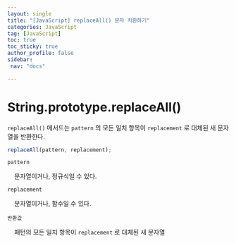 ```yaml
---
layout: single
title: "[JavaScript] replaceAll() 문자 치환하기"
categories: JavaScript
tag: [JavaScript]
toc: true
toc_sticky: true
author_profile: false
sidebar:
 nav: "docs"

---
```


# String.prototype.replaceAll()

`replaceAll()` 메서드는 `pattern` 의 모든 일치 항목이 `replacement` 로 대체된 새 문자열을 반환한다. 

```js
replaceAll(pattern, replacement);
```

`pattern` 

    문자열이거나, 정규식일 수 있다.

`replacement` 

    문자열이거나, 함수일 수 있다.

`반환값`   

    패턴의 모든 일치 항목이 `replacement` 로 대체된 새 문자열
